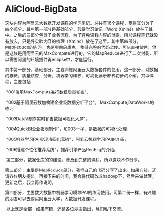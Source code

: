 # AliCloud-BigData
​	这块内容为阿里云大数据开发课程的学习笔记。总共有16个课程，我将其分为了四个部分。其中第一部分是基础部分，我将学习笔记（Word,Xmind）放在了其中。之后的三部分包含了业务流程，为了避免课程内容的泄露，所以课程笔记就没有放入，只是将实验内容的梳理（Xmind）放在了这里。其中第四部分，MapReduce的练习，也是项目的重点，我将完整的代码上传。可以直接使用，但是这块是用阿里云的MaxCompute进行的，它的MapReduce进行了二次封装，所以需要阿里的环境插件再eclipse中，才能运行。

​	其中第一部分，基础部分，主要训练阿里云大数据套件的使用。这一部分，对数据的存储，质量核查，分析，机器学习建模，可视化展示都有初步的介绍。其中课程，主要包括

​	"001使用MaxCompute进行数据质量核查"，

​	"002基于阿里云数加构建企业级数据分析平台"， MaxCompute,DataWorks的练习

​	"003DataV制作实时销售数据可视化大屏"，

​	"004QuickBI企业报表制作"，和003一样，是数据的可视化处理，

​	"005机器学习PAI实现精细化营销"，阿里云机器学习PAI的介绍，

​	"006搭建个性化推荐系统"，推荐引擎产品RecEng的介绍。

​	第二部分，数据仓库的的建设，涉及到完整的课程，所以这块不作分享。

​	第三部分，主要是MapReduce部分，我将自己的代码分享了出来，如果有错，还请各位朋友提出。再接下来的时间，我会将代码改成hadoop下，然后来做处理。更新之后，我会再作说明。

​	第四部分，主要数大数据中机器学习模块PAI的练习使用。同第二份一样，有兴趣的朋友可以去购买阿里云大学，大数据开发课程。

​	以上就是全部，如果有错，还请各位朋友指出，我们私下交流。

